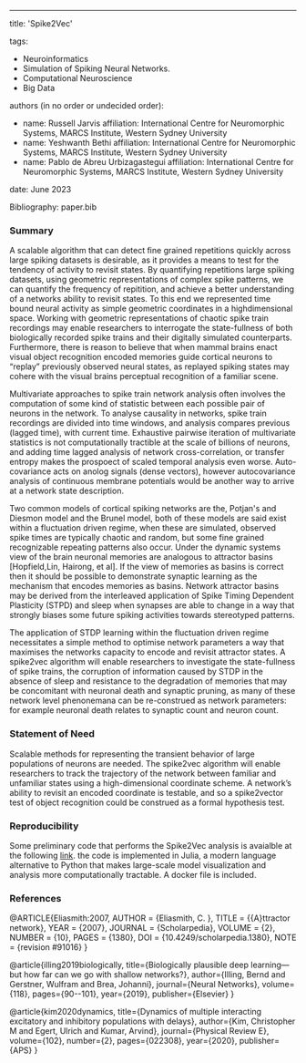 -----
title: 'Spike2Vec'

tags:
  - Neuroinformatics
  - Simulation of Spiking Neural Networks.
  - Computational Neuroscience
  - Big Data

authors (in no order or undecided order):
  - name: Russell Jarvis
    affiliation: International Centre for Neuromorphic Systems, MARCS Institute, Western Sydney University
  - name: Yeshwanth Bethi
    affiliation: International Centre for Neuromorphic Systems, MARCS Institute, Western Sydney University
  - name: Pablo de Abreu Urbizagastegui
    affiliation: International Centre for Neuromorphic Systems, MARCS Institute, Western Sydney University

date: June  2023

Bibliography: paper.bib

### Summary
A scalable algorithm that can detect fine grained repetitions quickly across large spiking datasets is desirable, as it provides a means to test for the tendency of activity to revisit states. By quantifying repetitions large spiking datasets, using geometric representations of complex spike patterns, we can quantify the frequency of repitition, and achieve a better understanding of a networks ability to revisit states. To this end we represented time bound neural activity as simple geometric coordinates in a highdimensional space. Working with geometric representations of chaotic spike train recordings may enable researchers to interrogate the state-fullness of both biologically recorded spike trains and their digitally simulated counterparts. Furthermore, there is reason to believe that when mammal brains enact visual object recognition encoded memories guide cortical neurons to “replay” previously observed neural states, as replayed spiking states may cohere with the visual brains perceptual recognition of a familiar scene.  

Multivariate approaches to spike train network analysis often involves the computation of some kind of statistic between each possible pair of neurons in the network. To analyse causality in networks, spike train recordings are divided into time windows, and analysis compares previous (lagged time), with current time. Exhaustive pairwise iteration of multivariate statistics is not computationally tractible at the scale of billions of neurons, and adding time lagged analysis of network cross-correlation, or transfer entropy makes the prospoect of scaled temporal analysis even worse. Auto-covariance acts on anolog signals (dense vectors), however autocovariance analysis of continuous membrane potentials would be another way to arrive at a network state description.

Two common models of cortical spiking networks are the, Potjan's and Diesmon model and the Brunel model, both of these models are said exist within a fluctuation driven regime, when these are simulated, observed spike times are typically chaotic and random, but some fine grained recognizable repeating patterns also occur. Under the dynamic systems view of the brain neuronal memories are analogous to attractor basins [Hopfield,Lin, Hairong, et al]. If the view of memories as basins is correct then it should be possible to demonstrate synaptic learning as the mechanism that encodes memories as basins. Network attractor basins may be derived from the interleaved application of Spike Timing Dependent Plasticity (STPD) and sleep when synapses are able to change in a way that strongly biases some future spiking activities towards stereotyped patterns. 

The application of STDP learning within the fluctuation driven regime necessitates a simple method to optimise network parameters a way that maximises the networks capacity to encode and revisit attractor states. A spike2vec algorithm will enable researchers to investigate the state-fullness of spike trains, the corruption of information caused by STDP in the absence of sleep and resistance to the degradation of memories that may be concomitant with neuronal death and synaptic pruning, as many of these network level phenonemana can be re-construed as network parameters: for example neuronal death relates to synaptic count and neuron count.

### Statement of Need

Scalable methods for representing the transient behavior of large populations of neurons are needed. The spike2vec algorithm will enable researchers to track the trajectory of the network between familiar and unfamiliar states using a high-dimensional coordinate scheme. A network’s ability to revisit an encoded coordinate is testable, and so a spike2vector test of object recognition could be construed as a formal hypothesis test.

### Reproducibility
Some preliminary code that performs the Spike2Vec analysis is avaialble at the following [link](https://github.com/russelljjarvis/SpikingNeuralNetworks.jl/blob/master/src/analysis.jl#L29-L83). the code is implemented in Julia, a modern language alternative to Python that makes large-scale model visualization and analysis more computationally tractable. A docker file is included.

### References
@ARTICLE{Eliasmith:2007,
AUTHOR = {Eliasmith, C. },
TITLE   = {{A}ttractor network},
YEAR    = {2007},
JOURNAL = {Scholarpedia},
VOLUME  = {2},
NUMBER  = {10},
PAGES   = {1380},
DOI     = {10.4249/scholarpedia.1380},
NOTE    = {revision \#91016}
}

@article{illing2019biologically,
  title={Biologically plausible deep learning—but how far can we go with shallow networks?},
  author={Illing, Bernd and Gerstner, Wulfram and Brea, Johanni},
  journal={Neural Networks},
  volume={118},
  pages={90--101},
  year={2019},
  publisher={Elsevier}
}

@article{kim2020dynamics,
  title={Dynamics of multiple interacting excitatory and inhibitory populations with delays},
  author={Kim, Christopher M and Egert, Ulrich and Kumar, Arvind},
  journal={Physical Review E},
  volume={102},
  number={2},
  pages={022308},
  year={2020},
  publisher={APS}
}
